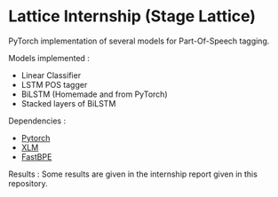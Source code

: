 # Lattice Internship (Stage Lattice)

PyTorch implementation of several models for Part-Of-Speech tagging.

Models implemented :

* Linear Classifier
* LSTM POS tagger
* BiLSTM (Homemade and from PyTorch)
* Stacked layers of BiLSTM

Dependencies :

* [Pytorch](https://pytorch.org/)
* [XLM](https://github.com/facebookresearch/XLM)
* [FastBPE](https://github.com/facebookresearch/XLM/tree/master/tools#fastbpe)

Results :
Some results are given in the internship report given in this repository.
